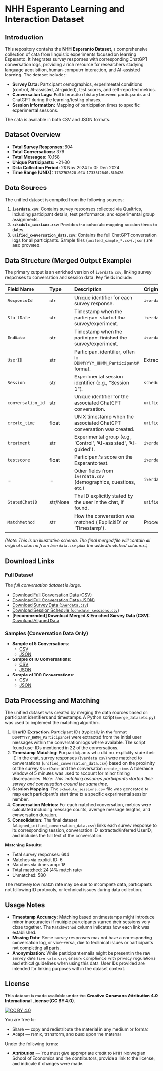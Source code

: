 # NHH Esperanto Learning and Interaction Dataset

## Introduction

This repository contains the **NHH Esperanto Dataset**, a comprehensive collection of data from linguistic experiments focused on learning Esperanto. It integrates survey responses with corresponding ChatGPT conversation logs, providing a rich resource for researchers studying language acquisition, human-computer interaction, and AI-assisted learning. The dataset includes:

*   **Survey Data:** Participant demographics, experimental conditions (control, AI-assisted, AI-guided), test scores, and self-reported metrics.
*   **Conversation Logs:** Full interaction history between participants and ChatGPT during the learning/testing phases.
*   **Session Information:** Mapping of participation times to specific experimental sessions.

The data is available in both CSV and JSON formats.

## Dataset Overview

*   **Total Survey Responses:** 604
*   **Total Conversations:** 376
*   **Total Messages:** 10,158
*   **Unique Participants:** ~21-30
*   **Data Collection Period:** 28 Nov 2024 to 05 Dec 2024
*   **Time Range (UNIX):** `1732762620.0` to `1733512640.880426`

## Data Sources

The unified dataset is compiled from the following sources:

1.  **`iverdata.csv`**: Contains survey responses collected via Qualtrics, including participant details, test performance, and experimental group assignments.
2.  **`schedule_sessions.csv`**: Provides the schedule mapping session times to dates.
3.  **`unified_conversation_data.csv`**: Contains the full ChatGPT conversation logs for all participants. Sample files (`unified_sample_*.csv`/`.json`) are also provided.

## Data Structure (Merged Output Example)

The primary output is an enriched version of `iverdata.csv`, linking survey responses to conversation and session data. Key fields include:

| Field Name        | Type    | Description                                                                 | Origin                     |
| :---------------- | :------ | :-------------------------------------------------------------------------- | :------------------------- |
| `ResponseId`      | str     | Unique identifier for each survey response.                                 | `iverdata.csv`             |
| `StartDate`       | str     | Timestamp when the participant started the survey/experiment.             | `iverdata.csv`             |
| `EndDate`         | str     | Timestamp when the participant finished the survey/experiment.            | `iverdata.csv`             |
| `UserID`          | str     | Participant identifier, often in `DDMMYYYY_HHMM_Participant#` format.       | Extracted/Inferred         |
| `Session`         | str     | Experimental session identifier (e.g., "Session 1").                       | `schedule_sessions.csv`    |
| `conversation_id` | str     | Unique identifier for the associated ChatGPT conversation.                  | `unified_..._data.csv`     |
| `create_time`     | float   | UNIX timestamp when the associated ChatGPT conversation was created.        | `unified_..._data.csv`     |
| `treatment`       | str     | Experimental group (e.g., 'Control', 'AI-assisted', 'AI-guided').           | `iverdata.csv`             |
| `testscore`       | float   | Participant's score on the Esperanto test.                                  | `iverdata.csv`             |
| ...               | ...     | Other fields from `iverdata.csv` (demographics, questions, etc.)            | `iverdata.csv`             |
| `StatedChatID`    | str/None| The ID explicitly stated by the user in the chat, if found.                 | `unified_..._data.csv`     |
| `MatchMethod`     | str     | How the conversation was matched ('ExplicitID' or 'Timestamp').             | Processing Script          |

*(Note: This is an illustrative schema. The final merged file will contain all original columns from `iverdata.csv` plus the added/matched columns.)*

## Download Links

### Full Dataset
*The full conversation dataset is large.*
*   [Download Full Conversation Data (CSV)](https://github.com/lukketsvane/nhh-esperanto/raw/main/unified_conversation_data.csv)
*   [Download Full Conversation Data (JSON)](https://github.com/lukketsvane/nhh-esperanto/raw/main/unified_conversation_data.json)
*   [Download Survey Data (`iverdata.csv`)](https://github.com/lukketsvane/nhh-esperanto/raw/main/iverdata.csv)
*   [Download Session Schedule (`schedule_sessions.csv`)](https://github.com/lukketsvane/nhh-esperanto/raw/main/schedule_sessions.csv)
*   **[Recommended] Download Merged & Enriched Survey Data (CSV):** [Download Aligned Data](https://github.com/lukketsvane/nhh-esperanto/raw/main/aligned_unified_conversation_data.csv)

### Samples (Conversation Data Only)
*   **Sample of 5 Conversations**:
    *   [CSV](https://github.com/lukketsvane/nhh-esperanto/raw/main/unified_sample_5.csv)
    *   [JSON](https://github.com/lukketsvane/nhh-esperanto/raw/main/unified_sample_5.json)
*   **Sample of 10 Conversations**:
    *   [CSV](https://github.com/lukketsvane/nhh-esperanto/raw/main/unified_sample_10.csv)
    *   [JSON](https://github.com/lukketsvane/nhh-esperanto/raw/main/unified_sample_10.json)
*   **Sample of 100 Conversations**:
    *   [CSV](https://github.com/lukketsvane/nhh-esperanto/raw/main/unified_sample_100.csv)
    *   [JSON](https://github.com/lukketsvane/nhh-esperanto/raw/main/unified_sample_100.json)


## Data Processing and Matching

The unified dataset was created by merging the data sources based on participant identifiers and timestamps. A Python script (`merge_datasets.py`) was used to implement the matching algorithm.

1.  **UserID Extraction:** Participant IDs (typically in the format `DDMMYYYY_HHMM_Participant#`) were extracted from the initial user messages within the conversation logs where available. The script found user IDs mentioned in 22 of the conversations.
2.  **Timestamp Matching:** For participants who did not explicitly state their ID in the chat, survey responses (`iverdata.csv`) were matched to conversations (`unified_conversation_data.csv`) based on the proximity of the survey `StartDate` and the conversation `create_time`. A tolerance window of 5 minutes was used to account for minor timing discrepancies. *Note: This matching assumes participants started their survey and conversation around the same time.*
3.  **Session Mapping:** The `schedule_sessions.csv` file was generated to map each participant's start time to a specific experimental session number.
4.  **Conversation Metrics:** For each matched conversation, metrics were calculated including message counts, average message lengths, and conversation duration.
5.  **Consolidation:** The final dataset (`aligned_unified_conversation_data.csv`) links each survey response to its corresponding session, conversation ID, extracted/inferred UserID, and includes the full text of the conversation.

**Matching Results:**
- Total survey responses: 604
- Matches via explicit ID: 6
- Matches via timestamp: 18
- Total matched: 24 (4% match rate)
- Unmatched: 580

The relatively low match rate may be due to incomplete data, participants not following ID protocols, or technical issues during data collection.

## Usage Notes

*   **Timestamp Accuracy:** Matching based on timestamps might introduce minor inaccuracies if multiple participants started their sessions very close together. The `MatchMethod` column indicates how each link was established.
*   **Missing Data:** Some survey responses may not have a corresponding conversation log, or vice-versa, due to technical issues or participants not completing all parts.
*   **Anonymization:** While participant emails might be present in the raw survey data (`iverdata.csv`), ensure compliance with privacy regulations and ethical guidelines when using this data. User IDs provided are intended for linking purposes within the dataset context.

## License

This dataset is made available under the **Creative Commons Attribution 4.0 International License (CC BY 4.0)**.

[![CC BY 4.0](https://licensebuttons.net/l/by/4.0/88x31.png)](https://creativecommons.org/licenses/by/4.0/)

You are free to:
*   Share — copy and redistribute the material in any medium or format
*   Adapt — remix, transform, and build upon the material

Under the following terms:
*   **Attribution** — You must give appropriate credit to NHH Norwegian School of Economics and the contributors, provide a link to the license, and indicate if changes were made.
